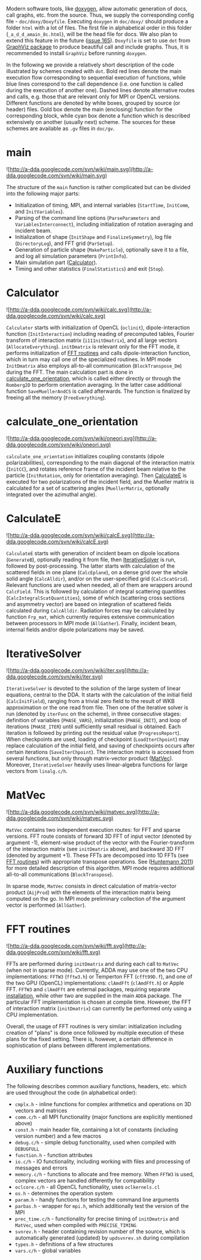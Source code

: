 Modern software tools, like [doxygen](http://www.doxygen.org), allow automatic generation of docs, call graphs, etc. from the source. Thus, we supply the corresponding config file - `doc/doxy/Doxyfile`. Executing `doxygen` in `doc/doxy/` should produce a folder `html` with a lot of files. The first file in alphabetical order in this folder (`_a_d_d_amain_8c.html`), will be the head file for docs. We also plan to extend this feature in the future ([issue 165](https://code.google.com/p/a-dda/issues/detail?id=165)). `Doxyfile` is set to use `dot` from [GraphViz package](http://www.graphviz.org/) to produce beautiful call and include graphs. Thus, it is recommended to install `GraphViz` before running `doxygen`.

In the following we provide a relatively short description of the code illustrated by schemes created with `dot`. Bold red lines denote the main execution flow corresponding to sequential execution of functions, while blue lines correspond to the call dependence (i.e. one function is called during the execution of another one). Dashed lines denote alternative routes and calls, e.g. those that are relevant only for MPI or OpenCL versions. Different functions are denoted by white boxes, grouped by source (or header) files. Gold box denote the main (enclosing) function for the corresponding block, while cyan box denote a function which is described extensively on another (usually next) scheme. The sources for these schemes are available as `.gv` files in `doc/gv`.



# main #
![http://a-dda.googlecode.com/svn/wiki/main.svg](http://a-dda.googlecode.com/svn/wiki/main.svg)

The structure of the `main` function is rather complicated but can be divided into the following major parts:
  * Initialization of timing, MPI, and internal variables (`StartTime`, `InitComm`, and `InitVariables`).
  * Parsing of the command line options (`ParseParameters` and `VariablesInterconnect`), including initialization of rotation averaging and incident beam.
  * Initialization of shape (`InitShape` and `FinalizeSymmetry`), log file (`DirectoryLog`), and FFT grid (`ParSetup`).
  * Generation of particle shape (`MakeParticle`), optionally save it to a file, and log all simulation parameters (`PrintInfo`).
  * Main simulation part ([Calculator](CodeDesign#Calculator.md)).
  * Timing and other statistics (`FinalStatistics`) and exit (`Stop`).

# Calculator #
![http://a-dda.googlecode.com/svn/wiki/calc.svg](http://a-dda.googlecode.com/svn/wiki/calc.svg)

`Calculator` starts with initialization of OpenCL (`oclinit`), dipole-interaction function (`InitInteraction`) including reading of precomputed tables, Fourier transform of interaction matrix (`i111nitDmatrix`), and all large vectors (`AllocateEverything`). `initDmatrix` is relevant only for the FFT mode, it performs initialization of [FFT routines](CodeDesign#FFT_routines.md) and calls dipole-interaction function, which in turn may call one of the specialized routines. In MPI mode `InitDmatrix` also employs all-to-all communication (`BlockTranspose_Dm`) during the FFT. The main calculation part is done in [calculate\_one\_orientation](CodeDesign#calculate_one_orientation.md), which is called either directly or through the `Romberg2D` to perform orientation averaging. In the latter case additional function `SaveMuellerAndCS` is called afterwards. The function is finalized by freeing all the memory (`FreeEverything`).

# calculate\_one\_orientation #
![http://a-dda.googlecode.com/svn/wiki/oneori.svg](http://a-dda.googlecode.com/svn/wiki/oneori.svg)

`calculate_one_orientation` initializes coupling constants (dipole polarizabilities), corresponding to the main diagonal of the interaction matrix (`InitCC`), and rotates reference frame of the incident beam relative to the particle (`InitRotation`, only for orientation averaging). Then [CalculateE](CodeDesign#CalculateE.md) is executed for two polarizations of the incident field, and the Mueller matrix is calculated for a set of scattering angles (`MuellerMatrix`, optionally integrated over the azimuthal angle).

# CalculateE #
![http://a-dda.googlecode.com/svn/wiki/calcE.svg](http://a-dda.googlecode.com/svn/wiki/calcE.svg)

`CalculateE` starts with generation of incident beam on dipole locations (`GenerateB`), optionally reading it from file, then [IterativeSolver](CodeDesign#IterativeSolver.md) is run, followed by post-processing. The latter starts with calculation of the scattered fields in one plane (`CalcEplane`), on a dense grid over the whole solid angle (`CalcAlldir`), and/or on the user-specified grid (`CalcScatGrid`). Relevant functions are used when needed, all of them are wrappers around `CalcField`. This is followed by calculation of integral scattering quantities (`CalcIntegralScatQuantities`), some of which (scattering cross sections and asymmetry vector) are based on integration of scattered fields calculated during `CalcAlldir`. Radiation forces may be calculated by function `Frp_mat`, which currently requires extensive communication between processors in MPI mode (`AllGather`). Finally, incident beam, internal fields and/or dipole polarizations may be saved.

# IterativeSolver #
![http://a-dda.googlecode.com/svn/wiki/iter.svg](http://a-dda.googlecode.com/svn/wiki/iter.svg)

`IterativeSolver` is devoted to the solution of the large system of linear equations, central to the DDA. It starts with the calculation of the initial field (`CalcInitField`), ranging from a trivial zero field to the result of WKB approximation or the one read from file. Then one of the iterative solver is run (denoted by `iterFunc` on the scheme), in three consecutive stages: definition of variables (`PHASE_VARS`), initialization (`PHASE_INIT`), and loop of iterations (`PHASE_ITER`) until sufficiently small residual is obtained. Each iteration is followed by printing out the residual value (`ProgressReport`). When checkpoints are used, loading of checkpoint (`LoadIterChpoint`) may replace calculation of the initial field, and saving of checkpoints occurs after certain iterations (`SaveIterChpoint`). The interaction matrix is accessed from several functions, but only through matrix-vector product ([MatVec](CodeDesign#MatVec.md)). Moreover, `IterativeSolver` heavily uses linear-algebra functions for large vectors from `linalg.c/h`.

# MatVec #
![http://a-dda.googlecode.com/svn/wiki/matvec.svg](http://a-dda.googlecode.com/svn/wiki/matvec.svg)

`MatVec` contains two independent execution routes: for FFT and sparse versions. FFT route consists of forward 3D FFT of input vector (denoted by argument -1), element-wise product of the vector with the Fourier-transform of the interaction matrix (see `initDmatrix` above), and backward 3D FFT (denoted by argument +1). These FFTs are decomposed into 1D FFTs (see
[FFT routines](CodeDesign#FFT_routines.md)) with appropriate transpose operations. See ([Huntemann 2011](http://dx.doi.org/10.1016/j.jocs.2011.05.011)) for more detailed description of this algorithm. MPI mode requires additional all-to-all communications (`BlockTranspose`).

In sparse mode, `MatVec` consists in direct calculation of matrix-vector product (`AijProd`) with the elements of the interaction matrix being computed on the go. In MPI mode preliminary collection of the argument vector is performed (`AllGather`).

# FFT routines #
![http://a-dda.googlecode.com/svn/wiki/fft.svg](http://a-dda.googlecode.com/svn/wiki/fft.svg)

FFTs are performed during `initDmatrix` and during each call to `MatVec` (when not in sparse mode). Currently, ADDA may use one of the two CPU implementations: `FFTW3` (`fftw3.h`) or Temperton FFT (`cfft99D.f`), and one of the two GPU (OpenCL) implementations: `clAmdFft` (`clAmdFft.h`) or Apple FFT. `FFTW3` and `clAmdFft` are external packages, requiring separate [installation](CompilingADDA.md), while other two are supplied in the main `ADDA` package. The particular FFT implementation is chosen at compile time. However, the FFT of interaction matrix (`initDmatrix`) can currently be performed only using a CPU implementation.

Overall, the usage of FFT routines is very similar: initialization including creation of "plans" is done once followed by multiple execution of these plans for the fixed setting. There is, however, a certain difference in sophistication of plans between different implementations.

# Auxiliary functions #
The following describes common auxiliary functions, headers, etc. which are used throughout the code (in alphabetical order):
  * `cmplx.h` - inline functions for complex arithmetics and operations on 3D vectors and matrices
  * `comm.c/h` - all MPI functionality (major functions are explicitly mentioned above)
  * `const.h` - main header file, containing a lot of constants (including version number) and a few macros
  * `debug.c/h` - simple debug functionality, used when compiled with `DEBUGFULL`
  * `function.h` - function attributes
  * `io.c/h` - IO functionality, including working with files and processing of messages and errors
  * `memory.c/h` - functions to allocate and free memory. When `FFTW3` is used, complex vectors are handled differently for compatibility
  * `oclcore.c/h` - all OpenCL functionality, uses `oclkernels.cl`
  * `os.h` - determines the operation system
  * `param.h` - handy functions for testing the command line arguments
  * `parbas.h` - wrapper for `mpi.h`, which additionally test the version of the MPI
  * `prec_time.c/h` - functionality for precise timing of `initDmatrix` and `MatVec`, used when compiled with `PRECISE_TIMING`
  * `svnrev.h` - header containing revision number of the source, which is automatically generated (updated) by `updsvnrev.sh` during compilation
  * `types.h` - definitions of a few structures
  * `vars.c/h` - global variables